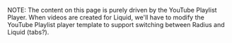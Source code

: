NOTE: The content on this page is purely driven by the YouTube Playlist Player. When videos are created for Liquid, we'll have to modify the YouTube Playlist player template to support switching between Radius and Liquid (tabs?).